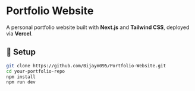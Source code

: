 # Portfolio Website

A personal portfolio website built with **Next.js** and **Tailwind CSS**, deployed via **Vercel**.

## 🚀 Setup

```bash
git clone https://github.com/Bijaym095/Portfolio-Website.git
cd your-portfolio-repo
npm install
npm run dev

